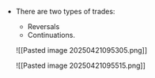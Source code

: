 
- There are two types of trades:
	- Reversals
	- Continuations.

	![[Pasted image 20250421095305.png]]

	![[Pasted image 20250421095515.png]]